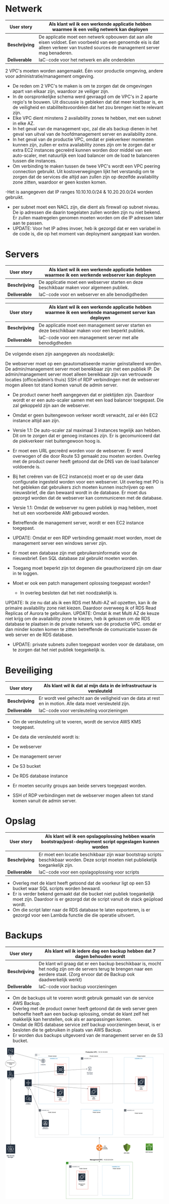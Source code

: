 
# Netwerk

| **User story** | **Als klant wil ik een werkende applicatie hebben waarmee ik een veilig netwerk kan deployen** | 
| -------------- | ------------------------------------------------------------------------------ | 
| **Beschrijving** | De applicatie moet een netwerk opbouwen dat aan alle eisen voldoet. Een voorbeeld van een genoemde eis is dat alleen verkeer van trusted sources de management server mag benaderen. |
| **Deliverable** | IaC-code voor het netwerk en alle onderdelen | 


2 VPC's moeten worden aangemaakt. Één voor productie omgeving, andere voor administratie/management omgeving. 
- De reden om 2 VPC's te maken is om te zorgen dat de omgevingen apart van elkaar zijn, waardoor ze veiliger zijn. 
- In de oorspronkelijke schema werd gevraagd om de VPC's in 2 aparte regio's te bouwen. Uit discussie is gebleken dat dat meer kostbaar is, en de veiligheid en stabiliteitsvoordelen dat het zou brengen niet te relevant zijn.
- Elke VPC dient minstens 2 availability zones te hebben, met een subnet in elke AZ.
 - In het geval van de management vpc, zal die als backup dienen in het geval van uitval van de hoofdmanagement server en availability zone. 
 - In het geval van de productie VPC, omdat er piekverkeer momenten kunnen zijn, zullen er extra availability zones zijn om te zorgen dat er extra EC2 instances gecreërd kunnen worden door middel van een auto-scaler, met natuurlijk een load balancer om de load te balanceren tussen die instances. 
- Om verbinding te maken tussen de twee VPC's wordt een VPC peering connection gebruikt. Uit kostoverwegingen lijkt het verstandig om te zorgen dat de services die altijd aan zullen zijn op dezelfde availability zone zitten, waardoor er geen kosten komen.

-Het is aangegeven dat IP ranges 10.10.10.0/24 & 10.20.20.0/24 worden gebruikt. 
- per subnet moet een NACL zijn, die dient als firewall op subnet niveau. De ip adressen die daarin toegelaten zullen worden zijn nu niet bekend. Er zullen  maatregelen genomen moeten worden om die IP adressen later aan te passen. 
 - UPDATE: Voor het IP adres invoer, heb ik gezorgd dat er een variabel in de code is, die op het moment van deployment aangepast kan worden.


# Servers

| **User story** | **Als klant wil ik een werkende applicatie hebben waarmee ik een werkende webserver kan deployen** |
| -------------- | -------------------------------| 
| **Beschrijving** | De applicatie moet een webserver starten en deze beschikbaar maken voor algemeen publiek. |
| **Deliverable** | IaC-code voor en webserver en alle benodigdheden

| **User story** | **Als klant wil ik een werkende applicatie hebben waarmee ik een werkende management server kan deployen** |
| -------------- | -------------------------------| 
| **Beschrijving** | De applicatie moet een management server starten en deze beschikbaar maken voor een beperkt publiek. |
| **Deliverable** | IaC-code voor een management server met alle benodigdheden |

De volgende eisen zijn aangegeven als noodzakelijk:


De webserver moet op een geautomatiseerde manier geïnstalleerd worden.
De admin/management server moet bereikbaar zijn met een publiek IP.
De admin/management server moet alleen bereikbaar zijn van vertrouwde locaties (office/admin’s thuis)
SSH of RDP verbindingen met de webserver mogen alleen tot stand komen vanuit de admin server.


- De product owner heeft aangegeven dat er piektijden zijn. Daardoor wordt er er een auto-scaler samen met een load balancer toegepast. Die zal gekoppeld zijn aan de webserver. 
 - Omdat er geen buitengewoon verkeer wordt verwacht, zal er één EC2 instance altijd aan zijn. 
 - Versie 1.1: De auto-scaler zal maximaal 3 instances tegelijk aan hebben. Dit om te zorgen dat er genoeg instances zijn. Er is gecomuniceerd dat de piekverkeer niet buitengewoon hoog is.
- Er moet een URL gecreërd worden voor de webserver. Er werd overwogen of die door Route 53 gemaakt zou moeten worden. Overleg met de product owner heeft getoond dat de DNS van de load balancer voldoende is.
- Bij het creëren van de EC2 instance(s) moet er op de user data configuratie ingesteld worden voor een webserver. Uit overleg met PO is het gebleken dat gebruikers zich moeten kunnen inschrijven op een nieuwsbrief, die dan bewaard wordt in de database. Er moet dus gezorgd worden dat de webserver kan communiceren met de database.
 - Versie 1.1: Omdat de webserver nu geen publiek ip mag hebben, moet het uit een voorbereide AMI gebouwd worden.





- Betreffende de management server, wordt er een EC2 instance toegepast.
 - UPDATE: Omdat er een RDP verbinding gemaakt moet worden, moet de management server een windows server zijn.
- Er moet een database zijn met gebruikersinformatie voor de nieuwsbrief. Een SQL database zal gebruikt moeten worden.
- Toegang moet beperkt zijn tot degenen die geauthorizeerd zijn om daar in te loggen.
- Moet er ook een patch management oplossing toegepast worden?
  - In overleg besloten dat het niet noodzakelijk is.

UPDATE: Ik zie nu dat als ik een RDS met Multi-AZ wil opzetten, kan ik de primaire availability zone niet kiezen. Daardoor overweeg ik of RDS Read Replicas of Aurora te gebruiken. 
	UPDATE: Omdat ik met Multi AZ de keuze niet krijg om de availability zone te kiezen, heb ik gekozen om de RDS database te plaatsen in de private netwerk van de productie VPC. omdat er dan minder kosten komen te zitten betreffende de comunicatie tussen de web server en de RDS database.
- UPDATE: private subnets zullen toegepast worden voor de database, om te zorgen dat het niet publiek toegankelijk is.


# Beveiliging

| **User story** | **Als klant wil ik dat al mijn data in de infrastructuur is versleuteld** |
| -------------- | -------------------------------| 
| **Beschrijving** | Er wordt veel gehecht aan de veiligheid van de data at rest en in motion. Alle data moet versleuteld zijn. |
| **Deliverable** | IaC-code voor versleuteling voorzieningen |



- Om de versleuteling uit te voeren, wordt de service AWS KMS toegepast.
- De data die versleuteld wordt is:
 - De webserver
 - De management server
 - De S3 bucket
 - De RDS database instance


- Er moeten security groups aan beide servers toegepast worden. 
- SSH of RDP verbindingen met de webserver mogen alleen tot stand komen vanuit de admin server. 

# Opslag


| **User story** | **Als klant wil ik een opslagoplossing hebben waarin bootstrap/post-deployment script opgeslagen kunnen worden** |
| -------------- | -------------------------------| 
| **Beschrijving** | Er moet een locatie beschikbaar zijn waar bootstrap scripts beschikbaar worden. Deze script moeten niet publiekelijk toegankelijk zijn. |
| **Deliverable** | IaC-code voor een opslagoplossing voor scripts |

- Overleg met de klant heeft getoond dat de voorkeur ligt op een S3 bucket waar SQL scripts worden bewaard.
- Er is verder bekend gemaakt dat die bucket niet publiek toegankelijk moet zijn. Daardoor is er gezorgd dat de script vanuit de stack geüpload wordt.
- Om die script later naar de RDS database te laten exporteren, is er gezorgd voor een Lambda functie die die operatie uitvoert.


# Backups

| **User story** | **Als klant wil ik iedere dag een backup hebben dat 7 dagen behouden wordt** |
| -------------- | -------------------------------| 
| **Beschrijving** | De klant wil graag dat er een backup beschikbaar is, mocht het nodig zijn om de servers terug te brengen naar een eerdere staat. (Zorg ervoor dat de Backup ook daadwerkelijk werkt) |
| **Deliverable** | IaC-code voor backup voorzieningen |


- Om de backups uit te voeren wordt gebruik gemaakt van de service AWS Backup.
- Overleg met de product owner heeft getoond dat de web server geen behoefte heeft aan een backup oplossing, omdat de klant zelf het makkelijk kan herstellen, ook als er aanpassingen komen. 
- Omdat de RDS database service zelf backup voorzieningen bevat, is er besloten die te gebruiken in plaats van AWS Backup.
- Er worden dus backups uitgevoerd van de management server en de S3 bucket.



![diagram](https://github.com/techgrounds/techgrounds-EligioPessoa/blob/main/00_includes/cdk-project-1.1.drawio.png)
